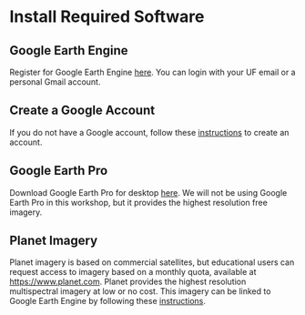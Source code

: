 # Install Required Software

## Google Earth Engine

Register for Google Earth Engine [here](https://code.earthengine.google.com/register). You can login with your UF email or a personal Gmail account.

## Create a Google Account

If you do not have a Google account, follow these [instructions](https://support.google.com/mail/answer/56256?hl=en) to create an account.

## Google Earth Pro

Download Google Earth Pro for desktop [here](https://www.google.com/earth/about/versions/#download-pro). We will not be using Google Earth Pro in this workshop, but it provides the highest resolution free imagery.

## Planet Imagery

Planet imagery is based on commercial satellites, but educational users can request access to imagery based on a monthly quota, available at <https://www.planet.com>. Planet provides the highest resolution multispectral imagery at low or no cost. This imagery can be linked to Google Earth Engine by following these [instructions](https://university.planet.com/planet-data-delivery-to-google-earth-engine-gee/2194209/scorm/1u1vnzzovej22).